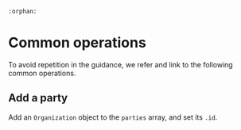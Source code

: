 ```eval_rst
:orphan:
```

# Common operations

To avoid repetition in the guidance, we refer and link to the following common operations.

## Add a party

Add an `Organization` object to the `parties` array, and set its `.id`.
